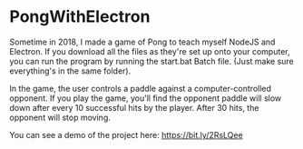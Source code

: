 # PongWithElectron

Sometime in 2018, I made a game of Pong to teach myself NodeJS and Electron. If you download all the files as they're set up onto your
computer, you can run the program by running the start.bat Batch file. (Just make sure everything's in the same folder). 

In the game, the user controls a paddle against a computer-controlled opponent. If you play the game, you'll find the opponent paddle will
slow down after every 10 successful hits by the player. After 30 hits, the opponent will stop moving.

You can see a demo of the project here: https://bit.ly/2RsLQee 
